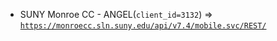  - SUNY Monroe CC - ANGEL(`client_id=3132`) => [`https://monroecc.sln.suny.edu/api/v7.4/mobile.svc/REST/`](https://monroecc.sln.suny.edu/api/v7.4/mobile.svc/REST/)
